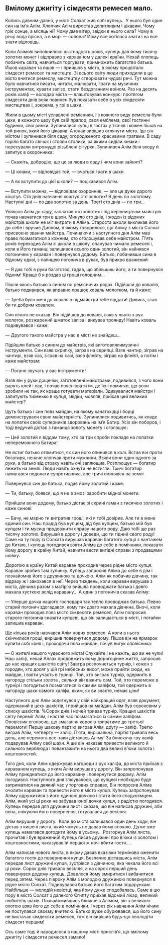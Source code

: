 ## Вмілому джигіту і сімдесяти ремесел мало.

Колись давним-давно, у місті Солхат жив собі купець.
 У нього був один син на ім'я Алім.
Хлопчик Алім виростав допитливим і цікавим.
Чому гріє сонце, а місяць ні?
Чому дме вітер, звідки в нього сила?
Чому в річці вода прісна, а в морі — солона?
Йому все хотілося знати і на все знати відповідь.

Коли Алімові виповнилося шістнадцять років, купець дав йому тисячу золотих монет і відправив з караваном у далекі країни.
Нехай хлопець побачить світа, навчиться торгувати, примножить багатство батька.
Йшов караван та йшов — і прийшов у місто, в якому процвітало сімдесят ремесел та мистецтв.
Зі всього світу люди приходили в це місто вчитися ремеслу, мистецтву створювати чудові речі.
Тут можна було навчитися писати, читати, малювати, грати на музичних інструментах, кувати залізо, стати бездоганним воїном.
Раз на десять років халіф — володар міста — влаштовував конкурс: протягом сімдесяти днів всяк повинен був показати себе в усіх сімдесяти мистецтвах і, зокрема, у грі в шахи.

Жили в цьому місті уславлені ремісники, і з кожного виду ремесла були цехи, в кожного цеху був свій прапор, своя емблема, свої гостинні будинки, свої ринки.
Зупинилися купці в гостях у ткачів і кожен пішов на той ринок, який його цікавив.
А юнак вирішив оглянути місто.
Іде він містом і зупинився біля саду, огородженого красивими ґратами.
В саду горіло багато свічок і стояли столики, за якими сиділи юнаки і пересували хитромудрі різьблені фігурки.
Зупинився Алім біля входу й запитує в охоронника:

— Скажіть, добродію, що це за люди в саду і чим вони зайняті?

— Ці юнаки, — відповідає той, — вчаться грати в шахи.

— А як вступити до цієї школи? — поцікавився Алім.

— Вступити можна, — відповідає охоронник, — але це дуже дорого коштує.
Сто днів навчання коштує сто золотих!
В день по золотому.
Наступні дні — по два золотих за день.
Треті сто днів — по три...

Увійшов Алім до саду, заплатив сто золотих і під керівництвом майстрів почав навчатися гри в шахи.
Минуло сто днів, і жоден із відомих майстрів школи не міг виграти в Аліма.
Староста школи викликав його до себе і вручив Диплом, в якому говорилося, що Аліму з міста Солхат присвоєно звання майстра.
Починаючи з наступного дня Алім мав право позмагатися з кожним, хто оголошував себе майстром.
П'ять років переходив Алім зі школи в школу, опанував чимало ремесел і, коли в Його гаманці залишився всього один золотий, він найнявся погоничем у караван і повернувся додому.
Батько, побачивши сина в бідному одязі, з палицею погонича в руках, був прикро вражений:

— Я дав тобі в руки багатство, гадав, що збільшиш його, а ти повернувся бідним!
Краще б я роздав ці гроші голодним...

Пішли якось батько з сином по ремісничих рядах.
Підійшли до ковалів, батько подивився, як вправно працює коваль молотком, та й каже:

— Треба було мені до коваля в підмайстри тебе віддати!
Дивись, став би ти добрим ковалем.

Син нічого не сказав.
Він підійшов до коваля, взяв у нього з рук молоток, розжарений шматок заліза і викував троянду!
Навіть коваль подивувався і каже:

— Другого такого майстра у нас в місті не знайдеш...

Підійшли батько з сином до майстрів, які виготовлялимузичні інструменти.
Син взяв скрипку, заграв на скрипці.
Взяв чантир, зіграв на чантирі, взяв саз, зіграв на сазі, взяв флейту, зіграв на флейті, а потім і каже майстрам:

— Погано звучать у вас інструменти!

Взяв він у руки дощечки, заготовлені майстрами, подивився, з чого вони варять клей і лак, і почав пояснювати їм, де їхні помилки, що вони зробили не так, як краще готувати матеріали.
Здивувалися майстри і запитують тихенько в купця, звідки, мовляв, приїхав цей великий майстер?

Ідуть батько і син повз майдан, на якому канатохідці і борці демонстрували свою майстерність.
Зупинилися подивитись, як кладе на лопатки своїх суперників здоровань на ім’я Батир.
Усіх він поборов, і тоді ведучий дістає з гаманця золоту монету і оголошує:

— Цей золотий я віддам тому, хто за три спроби покладе на лопатки непереможного Батира!

Не встиг батько отямитися, як син його опинився в колі.
Встав він проти богатиря, неначе хлопчак проти мужчини.
Взяли вони один одного за руки, а батько від страху навіть очі заплющив.
Розплющує — богатир лежить на землі.
Люди навіть охнути не встигли.
Тричі богатир намагався подолати супротивника, але тричі опинявся на землі.

Повернувся син до батька, подає йому золотий і каже:

— Ти, батьку, боявся, що я не в змозі заробити мідної монети.

Прийшли вони додому, батько дістає зі скрині гаман з тисячею золотих і каже синові:

— Бачу, не марно ти витратив гроші, які я тобі довірив.
Але ти в мене єдиний син.
Наш прадід був купцем, дід був купцем, батько мій був купцем і ти мусиш продовжити справу нашого роду.
Даю тобі ще раз тисячу золотих.
Вирушай в дорогу і доведи, що ти гідний свого роду!
Саме на ту пору із Солхата вирушав караван багатого купця з вантажем до Китаю, і купець погодився взяти Аліма до себе в помічники, показати йому дорогу в країну Китай, навчити вести вигідні справи з продавцями шовку.

Дорогою в країну Китай караван проходив через рідне місто купця.
Караван зробив там зупинку.
Купець запросив Аліма до себе в дім і познайомив його з дружиною та дочкою.
Алім як побачив дівчину, так відразу ж і закохався в неї.
Через тиждень, коли караван вирушав з міста, дівчина разом з матір’ю вийшла проводжати батька і довго махала хусткою вслід каравану...
А один з погоничів сказав Аліму:

— Уперше дочка нашого господаря так тепло проводжає батька.
Певно старий погонич здогадався, кому так довго махала дівчина.
Вночі, коли караван проходив повз місто сімдесяти ремесел, Алім попросив старого погонича сказати купцеві, що він залишається в місті, і потайки залишив караван.

Ще кілька років навчався Алім нових ремесел.
А коли в нього скінчилися гроші, вирішив повернутися додому.
Пішов він на ярмарок купити собі коня і, проходячи повз майдан, почув вигук оповісника:

— О жителі нашого чудесного міста!
Слухайте і не кажіть, що ви не чули!
Наш халіф, нехай Аллах продовжить йому дорогоцінне життя, запросив до нас кращих шахістів світу!
Завтра розпочнеться турнір, і кожен з городян, хто досяг у цій грі небесних висот, може прийти сюди, на майдан, і взяти участь в турнірі.
Той, хто виграє турнір, одержить в нагороду стільки золота , скільки він важить сам.
Той, хто переможе в турнірі і погодиться позмагатися із самим халіфом, той одержить в нагороду шахи самого халіфа, яким, як ви знаєте, немає ціни!

Наступного дня Алім зодягнувся у свій найкращий одяг, взяв документ, одержаний в цеху шахістів, і прийшов на майдан.
Алім був сороковим у списку шахістів.
%Сорок днів і ночей тривав турнір.
Кращих шахістів світу переміг Алім, і настав час позмагатися із самим халіфом.
Оповісник оголосив, що змагання королів триватиме до третьої перемоги!
Першу шахову партію виграв Алім, другу — халіф.
Третю виграв Алім, четверту — халіф.
П’ята, вирішальна, партія тривала весь день, але перемога все-таки дісталась Аліму!
За блискучу гру халіф подарував Аліму свої шахи.
А ще він наказав привести великого й сильного верблюда і повантажити на нього два великі в’юки золота і коштовностей.

Того дня, коли Алім одержував нагороди з рук халіфа, до міста приїхав з караваном купець, з яким Алім вирушав у дорогу.
Він запропонував Аліму приєднатися до його каравану і повернутися додому.
Алім погодився.
Наступного дня з’ясувалося, що купцеві необхідно буде затриматися на деякий час у торгових справах,
Він попросив Аліма очолити караван та привести його в місто купця.
Купець запропонував Аліму одружитися з його єдиною дочкою і стати його спадкоємцем.
Алім, який усі ці роки не забував юної дочки купця, з радістю погодився.
Купець передав для дружини лист і сказав, що він написав дружині, аби вона, очікуючи його повернення, готувалася до весілля.

Алім вирушив у дорогу.
 Коли до міста залишався один день ходи, він дістав з кишені листа, який чомусь не давав йому спокою.
Дуже вже купець намагався догодити йому в усьому...
Розгорнув Алім листа, прочитав і був вражений!
Купець писав дружині про в’юки із золотом і коштовностями, наказував їй першої ж ночі вбити гостя....

Алім написав нового листа, в якому давав вказівки терміново оженити багатого гостя до повернення купця.
Безпечно діставшись міста, Алім передав лист дружині купця, зустрівся з дівчиною, яка чекала його всі ці роки.
Сорок днів тривало весілля, а на сорок перший день повернувся додому купець.
Довелося йому змиритися і вибачитися перед зятем.
Через півроку Алім з молодою дружиною повернувся в рідне місто Солхат.
Подивувався батько його багатим подарункам.
Найбільше — молодій невістці, яка йому дуже сподобалась.
Саме в цю пору в місто Солхат з далекого Єгипту приїхав відомий лікар, великий любитель шахів.
Познайомившись ближче з Алімом, він з великою охотою взяв його до себе в помічники.
І через рік навчання Алім нічим не поступався своєму вчителю.
Батько дуже обурювався, що його сину не вистачає сімдесяти ремесел, тож він вирішив будь-що оволодіти сімдесят першим!

Ось саме тоді й народилося в нашому місті прислів’я, що вмілому джигіту і сімдесяти ремесел замало!
